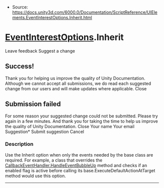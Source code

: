 * Source: https://docs.unity3d.com/6000.0/Documentation/ScriptReference/UIElements.EventInterestOptions.Inherit.html

#  [EventInterestOptions](https://docs.unity3d.com/6000.0/Documentation/ScriptReference/UIElements.EventInterestOptions.html).Inherit
Leave feedback
Suggest a change
## Success!
Thank you for helping us improve the quality of Unity Documentation. Although we cannot accept all submissions, we do read each suggested change from our users and will make updates where applicable.
Close
## Submission failed
For some reason your suggested change could not be submitted. Please <a>try again</a> in a few minutes. And thank you for taking the time to help us improve the quality of Unity Documentation.
Close
Your name Your email Suggestion* Submit suggestion
Cancel
### Description
Use the Inherit option when only the events needed by the base class are required. For example, a class that overrides the [CallbackEventHandler.HandleEventBubbleUp](https://docs.unity3d.com/6000.0/Documentation/ScriptReference/UIElements.CallbackEventHandler.HandleEventBubbleUp.html) method and checks if an enabled flag is active before calling its base.ExecuteDefaultActionAtTarget method would use this option. 
* * *
